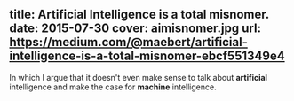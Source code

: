 title: Artificial Intelligence is a total misnomer.
date: 2015-07-30
cover: aimisnomer.jpg
url: https://medium.com/@maebert/artificial-intelligence-is-a-total-misnomer-ebcf551349e4
---

In which I argue that it doesn't even make sense to talk about __artificial__ intelligence and make the case for __machine__ intelligence.
